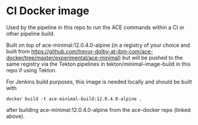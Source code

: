 # CI Docker image

Used by the pipeline in this repo to run the ACE commands within a CI or other pipeline build.

Built on top of ace-minimal:12.0.4.0-alpine (in a registry of your choice and built from 
https://github.com/trevor-dolby-at-ibm-com/ace-docker/tree/master/experimental/ace-minimal)
but will be pushed to the same registry via the Tekton pipelines in tekton/minimal-image-build
in this repo if using Tekton.

For Jenkins build purposes, this image is needed locally and should be built with
```
docker build -t ace-minimal-build:12.0.4.0-alpine .
```
after building ace-minimal:12.0.4.0-alpine from the ace-docker repo (linked above).
